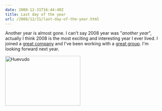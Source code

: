 ```yaml
---
date: 2008-12-31T16:44:40Z
title: Last day of the year
url: /2008/12/31/last-day-of-the-year.html
---
```


<p>Another year is almost gone. I can't say 2008 year was "<em>another year</em>", actually I think 2008 is the most exciting and interesting year I ever lived. I joined a <a title="Novell" href="http://www.novell.com/linux" target="_self">great company</a> and I've been working with a <a title="Mono UIA Team" href="http://www.mono-project.com/Accessibility:_Team" target="_blank">great group</a>. I'm looking forward next year.</p>
<p><a title="Huevudo by Mario CarriÃ³n, on Flickr" href="http://www.flickr.com/photos/mariocarrion/3153954923/"><img src="http://farm4.static.flickr.com/3075/3153954923_97747ea49d_m.jpg" alt="Huevudo" width="240" height="160" /></a></p>
